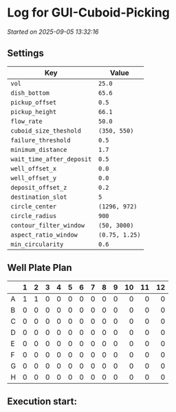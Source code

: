 # Log for GUI-Cuboid-Picking
_Started on 2025-09-05 13:32:16_

## Settings

| Key | Value |
| --- | ----- |
| `vol` | `25.0` |
| `dish_bottom` | `65.6` |
| `pickup_offset` | `0.5` |
| `pickup_height` | `66.1` |
| `flow_rate` | `50.0` |
| `cuboid_size_theshold` | `(350, 550)` |
| `failure_threshold` | `0.5` |
| `minimum_distance` | `1.7` |
| `wait_time_after_deposit` | `0.5` |
| `well_offset_x` | `0.0` |
| `well_offset_y` | `0.0` |
| `deposit_offset_z` | `0.2` |
| `destination_slot` | `5` |
| `circle_center` | `(1296, 972)` |
| `circle_radius` | `900` |
| `contour_filter_window` | `(50, 3000)` |
| `aspect_ratio_window` | `(0.75, 1.25)` |
| `min_circularity` | `0.6` |

## Well Plate Plan

|    |   1 |   2 |   3 |   4 |   5 |   6 |   7 |   8 |   9 |   10 |   11 |   12 |
|:---|----:|----:|----:|----:|----:|----:|----:|----:|----:|-----:|-----:|-----:|
| A  |   1 |   1 |   0 |   0 |   0 |   0 |   0 |   0 |   0 |    0 |    0 |    0 |
| B  |   0 |   0 |   0 |   0 |   0 |   0 |   0 |   0 |   0 |    0 |    0 |    0 |
| C  |   0 |   0 |   0 |   0 |   0 |   0 |   0 |   0 |   0 |    0 |    0 |    0 |
| D  |   0 |   0 |   0 |   0 |   0 |   0 |   0 |   0 |   0 |    0 |    0 |    0 |
| E  |   0 |   0 |   0 |   0 |   0 |   0 |   0 |   0 |   0 |    0 |    0 |    0 |
| F  |   0 |   0 |   0 |   0 |   0 |   0 |   0 |   0 |   0 |    0 |    0 |    0 |
| G  |   0 |   0 |   0 |   0 |   0 |   0 |   0 |   0 |   0 |    0 |    0 |    0 |
| H  |   0 |   0 |   0 |   0 |   0 |   0 |   0 |   0 |   0 |    0 |    0 |    0 |


## Execution start:

